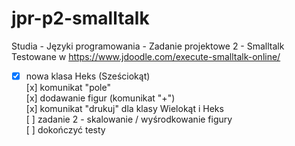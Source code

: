# jpr-p2-smalltalk
Studia - Języki programowania - Zadanie projektowe 2 - Smalltalk\
Testowane w https://www.jdoodle.com/execute-smalltalk-online/

- [x] nowa klasa Heks (Sześciokąt)\
  [x] komunikat "pole"\
  [x] dodawanie figur (komunikat "+")\
[x] komunikat "drukuj" dla klasy Wielokąt i Heks\
[ ] zadanie 2 - skalowanie / wyśrodkowanie figury\
[ ] dokończyć testy

